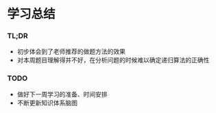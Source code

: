 # 学习总结

### TL;DR

- 初步体会到了老师推荐的做题方法的效果
- 对本周题目理解得并不好，在分析问题的时候难以确定递归算法的正确性

### TODO
  
- 做好下一周学习的准备、时间安排
- 不断更新知识体系脑图